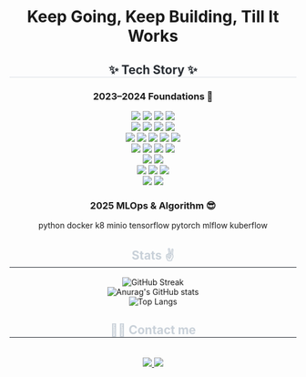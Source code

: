 <div align= "center">
    <h1>
    Keep Going, Keep Building, Till It Works
  </h1>
    </div>
    <div align= "center">
    <h2 style="border-bottom: 1px solid #d8dee4; color: #282d33;"> ✨ Tech Story ✨ </h2>
    <div style="margin: 0 auto; text-align: center;" align= "center"><h3> 2023–2024 Foundations 🧱 </h3>
        <img src="https://img.shields.io/badge/HTML5-E34F26?style=flat&logo=HTML5&logoColor=white">
          <img src="https://img.shields.io/badge/Bootstrap-7952B3?style=flat&logo=Bootstrap&logoColor=white">
          <img src="https://img.shields.io/badge/CSS3-1572B6?style=flat&logo=CSS3&logoColor=white">
        <img src="https://img.shields.io/badge/jQuery-0769AD?style=flat&logo=jQuery&logoColor=white">
          <br>
        <img src="https://img.shields.io/badge/React-61DAFB?style=flat&logo=React&logoColor=white">
        <img src="https://img.shields.io/badge/Javascript-F7DF1E?style=flat&logo=Javascript&logoColor=white">
          <img src="https://img.shields.io/badge/Babel-F9DC3E?style=flat&logo=Babel&logoColor=white">
        <img src="https://img.shields.io/badge/MUI-007FFF?style=flat&logo=mui&logoColor=white">
        <br>
      <img src="https://img.shields.io/badge/Java-007396?style=flat&logo=Java&logoColor=white">
        <img src="https://img.shields.io/badge/JSP-007396?style=flat&logo=java&logoColor=white">
        <img src="https://img.shields.io/badge/Servlet-007396?style=flat&logo=java&logoColor=white">
          <img src="https://img.shields.io/badge/Spring-6DB33F?style=flat&logo=Spring&logoColor=white">
          <img src="https://img.shields.io/badge/Spring Boot-6DB33F?style=flat&logo=SpringBoot&logoColor=white">
        <br>
          <img src="https://img.shields.io/badge/MariaDB-003545?style=flat&logo=MariaDB&logoColor=white">
          <img src="https://img.shields.io/badge/MySQL-4479A1?style=flat&logo=MySQL&logoColor=white">
          <img src="https://img.shields.io/badge/Oracle-F80000?style=flat&logo=Oracle&logoColor=white">
        <img src="https://img.shields.io/badge/MyBatis-000000?style=flat"> <!-- 공식 로고 없음 -->
        <br>
        <img src="https://img.shields.io/badge/Maven-C71A36?style=flat&logo=apachemaven&logoColor=white">
  <img src="https://img.shields.io/badge/Apache%20Tomcat-F8DC75?style=flat&logo=apachetomcat&logoColor=000">
        <br>
        <img src="https://img.shields.io/badge/Git-F05032?style=flat&logo=Git&logoColor=white">
        <img src="https://img.shields.io/badge/GitLab-FC6D26?style=flat&logo=gitlab&logoColor=white">
        <img src="https://img.shields.io/badge/Jenkins-D24939?style=flat&logo=Jenkins&logoColor=white">
        <br>
        <img src="https://img.shields.io/badge/AWS%20EC2-FF9900?style=flat&logo=amazonec2&logoColor=white">
        <img src="https://img.shields.io/badge/Linux-FCC624?style=flat&logo=Linux&logoColor=white">
        </div>
    <div style="margin: 0 auto; text-align: center;" align= "center"><h3> 2025 MLOps & Algorithm 😎 </h3>
    </div>
        python docker k8 minio tensorflow pytorch mlflow kuberflow
    </div>
    <div align= "center">
    <h2 style="border-bottom: 1px solid #21262d; color: #c9d1d9;"> Stats ✌ </h2> 
        
![GitHub Streak](https://streak-stats.vercel.app?user=yumi0315&theme=dark&hide_border=false&t=1)<br>
![Anurag's GitHub stats](https://github-readme-stats.vercel.app/api?username=yumi0315&theme=omni&show_icons=true)<br>
![Top Langs](https://github-readme-stats.vercel.app/api/top-langs/?username=yumi0315&layout=compact&theme=omni)

</div>
    <div align= "center">
    <h2 style="border-bottom: 1px solid #21262d; color: #c9d1d9;"> 🧑‍💻 Contact me </h2> <br> 
    <div align= "center"> <a href=> <img src="https://img.shields.io/badge/Velog-20C997?style=flat&logo=Velog&logoColor=white&link="> </a>
         <a href=> <img src="https://img.shields.io/badge/Naver-03C75A?style=flat&logo=Naver&logoColor=white&link="> </a>
          </div> 
    </div><br> 


